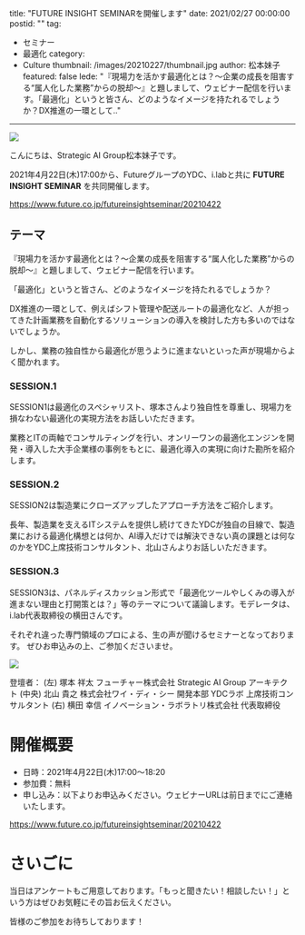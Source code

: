 title: "FUTURE INSIGHT SEMINARを開催します"
date: 2021/02/27 00:00:00
postid: ""
tag:
  - セミナー
  - 最適化
category:
  - Culture
thumbnail: /images/20210227/thumbnail.jpg
author: 松本妹子
featured: false
lede: "『現場力を活かす最適化とは？～企業の成長を阻害する“属人化した業務”からの脱却～』と題しまして、ウェビナー配信を行います。「最適化」というと皆さん、どのようなイメージを持たれるでしょうか？DX推進の一環として.."
---

<img src="/images/20210227/top.png" loading="lazy">

こんにちは、Strategic AI Group松本妹子です。

2021年4月22日(木)17:00から、FutureグループのYDC、i.labと共に **FUTURE INSIGHT SEMINAR** を共同開催します。


https://www.future.co.jp/futureinsightseminar/20210422

## テーマ

『現場力を活かす最適化とは？～企業の成長を阻害する“属人化した業務”からの脱却～』と題しまして、ウェビナー配信を行います。


「最適化」というと皆さん、どのようなイメージを持たれるでしょうか？

DX推進の一環として、例えばシフト管理や配送ルートの最適化など、人が担ってきた計画業務を自動化するソリューションの導入を検討した方も多いのではないでしょうか。

しかし、業務の独自性から最適化が思うように進まないといった声が現場からよく聞かれます。


### SESSION.1

SESSION1は最適化のスペシャリスト、塚本さんより独自性を尊重し、現場力を損なわない最適化の実現方法をお話しいただきます。

業務とITの両軸でコンサルティングを行い、オンリーワンの最適化エンジンを開発・導入した大手企業様の事例をもとに、最適化導入の実現に向けた勘所を紹介します。


### SESSION.2

SESSION2は製造業にクローズアップしたアプローチ方法をご紹介します。

長年、製造業を支えるITシステムを提供し続けてきたYDCが独自の目線で、製造業における最適化構想とは何か、AI導入だけでは解決できない真の課題とは何なのかをYDC上席技術コンサルタント、北山さんよりお話しいただきます。

### SESSION.3

SESSION3は、パネルディスカッション形式で「最適化ツールやしくみの導入が進まない理由と打開策とは？」等のテーマについて議論します。モデレータは、i.lab代表取締役の横田さんです。

それぞれ違った専門領域のプロによる、生の声が聞けるセミナーとなっております。
ぜひお申込みの上、ご参加くださいませ。

<img src="/images/20210227/登壇者.jpg" class="img-middle-size" loading="lazy">

登壇者：
(左)  塚本 祥太  フューチャー株式会社 Strategic AI Group アーキテクト
(中央) 北山 貴之 株式会社ワイ・ディ・シー 開発本部 YDCラボ 上席技術コンサルタント
(右)  横田 幸信 イノベーション・ラボラトリ株式会社 代表取締役


# 開催概要

* 日時：2021年4月22日(木)17:00～18:20
* 参加費：無料
* 申し込み：以下よりお申込みください。ウェビナーURLは前日までにご連絡いたします。

https://www.future.co.jp/futureinsightseminar/20210422


# さいごに

当日はアンケートもご用意しております。「もっと聞きたい！相談したい！」という方はぜひお気軽にその旨お伝えください。

皆様のご参加をお待ちしております！
